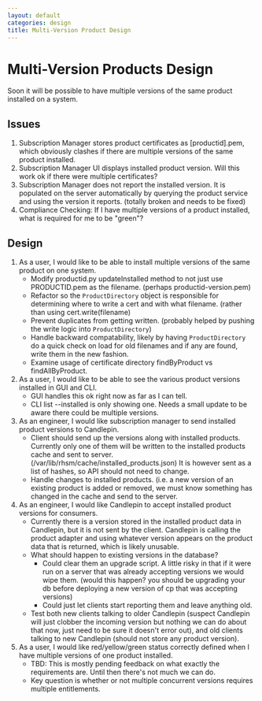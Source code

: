 ```yaml
---
layout: default
categories: design
title: Multi-Version Product Design
---
```

# Multi-Version Products Design
Soon it will be possible to have multiple versions of the same product installed on a system.

## Issues
1. Subscription Manager stores product certificates as [productid].pem, which
   obviously clashes if there are multiple versions of the same product
   installed.
1. Subscription Manager UI displays installed product version. Will this work
   ok if there were multiple certificates?
1. Subscription Manager does not report the installed version. It is populated
   on the server automatically by querying the product service and using the
   version it reports. (totally broken and needs to be fixed)
1. Compliance Checking: If I have multiple versions of a product installed,
   what is required for me to be "green"?

## Design
1. As a user, I would like to be able to install multiple versions of the same
   product on one system. 
   * Modify productid.py updateInstalled method to not just use PRODUCTID.pem
     as the filename. (perhaps productid-version.pem)
   * Refactor so the `ProductDirectory` object is responsible for determining
     where to write a cert and with what filename. (rather than using
     cert.write(filename)
   * Prevent duplicates from getting written. (probably helped by pushing the
     write logic into `ProductDirectory`)
   * Handle backward compatability, likely by having `ProductDirectory` do a
     quick check on load for old filenames and if any are found, write them in
     the new fashion.
   * Examine usage of certificate directory findByProduct vs findAllByProduct.
1. As a user, I would like to be able to see the various product versions
installed in GUI and CLI.
   * GUI handles this ok right now as far as I can tell.
   * CLI list --installed is only showing one. Needs a small update to be aware
     there could be multiple versions.
1. As an engineer, I would like subscription manager to send installed product
versions to Candlepin.
   * Client should send up the versions along with installed products.
     Currently only one of them will be written to the installed products cache
     and sent to server. (/var/lib/rhsm/cache/installed_products.json) It is
     however sent as a list of hashes, so API should not need to change.
   * Handle changes to installed products. (i.e. a new version of an existing
     product is added or removed, we must know something has changed in the
     cache and send to the server.
1. As an engineer, I would like Candlepin to accept installed product versions
for consumers.
   * Currently there is a version stored in the installed product data in
     Candlepin, but it is not sent by the client. Candlepin is calling the
     product adapter and using whatever version appears on the product data
     that is returned, which is likely unusable.
   * What should happen to existing versions in the database?
     * Could clear them an upgrade script. A little risky in that if it were
       run on a server that was already accepting versions we would wipe them.
       (would this happen? you should be upgrading your db before deploying a
       new version of cp that was accepting versions)
     * Could just let clients start reporting them and leave anything old.
   * Test both new clients talking to older Candlepin (suspect Candlepin will
     just clobber the incoming version but nothing we can do about that now,
     just need to be sure it doesn't error out), and old clients talking to new
     Candlepin (should not store any product version).
1. As a user, I would like red/yellow/green status correctly defined when I
have multiple versions of one product installed.
   * TBD: This is mostly pending feedback on what exactly the requirements are.
     Until then there's not much we can do.
   * Key question is whether or not multiple concurrent versions requires
     multiple entitlements.
